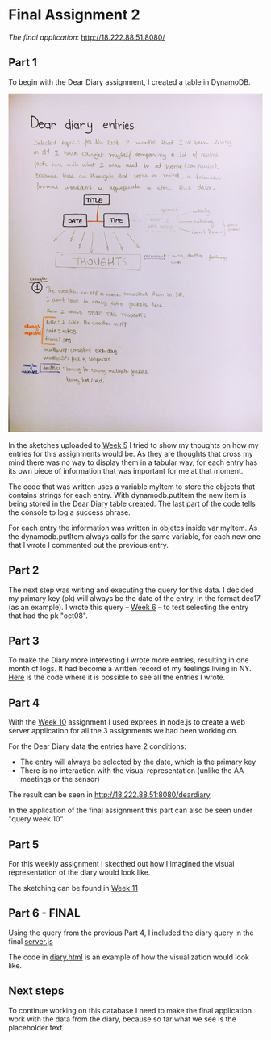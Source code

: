 # Final Assignment 2

*The final application*: http://18.222.88.51:8080/

## Part 1

To begin with the Dear Diary assignment, I created a table in DynamoDB.

![](../week5/IMG_7192_2.jpg)

In the sketches uploaded to [Week 5](https://github.com/nataly-klajner/data-structures/tree/master/week5) I tried to show my thoughts on how my entries for this assignments would be. As they are thoughts that cross my mind there was no way to display them in a tabular way, for each entry has its own piece of information that was important for me at that moment.

The code that was written uses a variable myItem to store the objects that contains strings for each entry. With dynamodb.putItem the new item is being stored in the Dear Diary table created. The last part of the code tells the console to log a success phrase.

For each entry the information was written in objetcs inside var myItem. As the dynamodb.putItem always calls for the same variable, for each new one that I wrote I commented out the previous entry.

## Part 2

The next step was writing and executing the query for this data. I decided my primary key (pk) will always be the date of the entry, in the format dec17 (as an example).
I wrote this query – [Week 6](https://github.com/nataly-klajner/data-structures/blob/master/week6/week6-diary.js) – to test selecting the entry that had the pk "oct08".

## Part 3

To make the Diary more interesting I wrote more entries, resulting in one month of logs. It had become a written record of my feelings living in NY.
[Here](https://github.com/nataly-klajner/data-structures/blob/master/week5/week5.js) is the code where it is possible to see all the entries I wrote.

## Part 4

With the [Week 10](https://github.com/nataly-klajner/data-structures/tree/master/week10) assignment I used exprees in node.js to create a web server application for all the 3 assignments we had been working on.

For the Dear Diary data the entries have 2 conditions:
- The entry will always be selected by the date, which is the primary key
- There is no interaction with the visual representation (unlike the AA meetings or the sensor)

The result can be seen in http://18.222.88.51:8080/deardiary

In the application of the final assignment this part can also be seen under "query week 10"

## Part 5

For this weekly assignment I skecthed out how I imagined the visual representation of the diary would look like.

The sketching can be found in [Week 11](https://github.com/nataly-klajner/data-structures/blob/master/week11/Nataly_assignment11.pdf)

## Part 6 - FINAL

Using the query from the previous Part 4, I included the diary query in the final [server.js](https://github.com/nataly-klajner/data-structures/blob/master/final.assignment.2/server.js)

The code in [diary.html](https://github.com/nataly-klajner/data-structures/blob/master/final.assignment.2/public/diary.html) is an example of how the visualization would look like.

## Next steps

To continue working on this database I need to make the final application work with the data from the diary, because so far what we see is the placeholder text.
